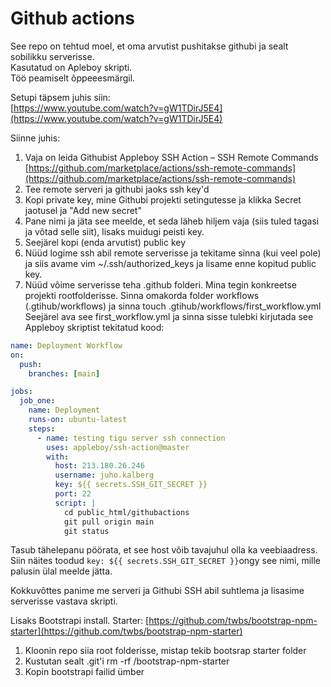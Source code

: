 # Github actions

See repo on tehtud moel, et oma arvutist pushitakse githubi ja sealt sobilikku serverisse.  
Kasutatud on Apleboy skripti.  
Töö peamiselt õppeeesmärgil.

Setupi täpsem juhis siin:  
[https://www.youtube.com/watch?v=gW1TDirJ5E4](https://www.youtube.com/watch?v=gW1TDirJ5E4)

Siinne juhis:

1. Vaja on leida Githubist Appleboy SSH Action – SSH Remote Commands [https://github.com/marketplace/actions/ssh-remote-commands](https://github.com/marketplace/actions/ssh-remote-commands)
2. Tee remote serveri ja githubi jaoks ssh key'd
3. Kopi private key, mine Githubi projekti setingutesse ja klikka Secret jaotusel ja "Add new secret"
4. Pane nimi ja jäta see meelde, et seda läheb hiljem vaja (siis tuled tagasi ja võtad selle siit), lisaks muidugi peisti key.
5. Seejärel kopi (enda arvutist) public key
6. Nüüd logime ssh abil remote serverisse ja tekitame sinna (kui veel pole) ja siis avame vim ~/.ssh/authorized_keys ja lisame enne kopitud public key.
7. Nüüd võime serverisse teha .github folderi. Mina tegin konkreetse projekti rootfolderisse. Sinna omakorda folder workflows (.gtihub/workflows) ja sinna touch .gtihub/workflows/first_workflow.yml  
   Seejärel ava see first_workflow.yml ja sinna sisse tulebki kirjutada see Appleboy skriptist tekitatud kood:

```yml
name: Deployment Workflow
on:
  push:
    branches: [main]

jobs:
  job_one:
    name: Deployment
    runs-on: ubuntu-latest
    steps:
      - name: testing tigu server ssh connection
        uses: appleboy/ssh-action@master
        with:
          host: 213.180.26.246
          username: juho.kalberg
          key: ${{ secrets.SSH_GIT_SECRET }}
          port: 22
          script: |
            cd public_html/githubactions
            git pull origin main
            git status
```

Tasub tähelepanu pöörata, et see host võib tavajuhul olla ka veebiaadress.
Siin näites toodud `key: ${{ secrets.SSH_GIT_SECRET }}`ongy see nimi, mille palusin ülal meelde jätta.

Kokkuvõttes panime me serveri ja Githubi SSH abil suhtlema ja lisasime serverisse vastava skripti.

Lisaks Bootstrapi install.
Starter: [https://github.com/twbs/bootstrap-npm-starter](https://github.com/twbs/bootstrap-npm-starter)

1. Kloonin repo siia root folderisse, mistap tekib bootsrap starter folder
2. Kustutan sealt .git'i rm -rf /bootstrap-npm-starter
3. Kopin bootstrapi failid ümber
